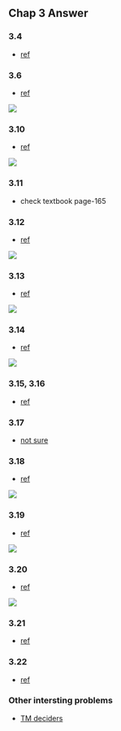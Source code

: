 ## Chap 3 Answer

### 3.4
- [ref](http://www.tcs.fudan.edu.cn/rudolf/Courses/Theory/Theory11/FAQ/faq06.html)

### 3.6
- [ref](https://web.njit.edu/~marvin/cs341/hw/hwsoln07.pdf)

![](../figs/3-6.PNG)

### 3.10
- [ref](https://web.njit.edu/~marvin/cs341/hw/hwsoln07.pdf)

![](../figs/3-10.PNG)

### 3.11
- check textbook page-165

### 3.12
- [ref](http://soltys.cs.csuci.edu/homepage/cs2mj3-f10/t5.pdf)

![](../figs/3-12.PNG)

### 3.13
- [ref](ftp://ftp.cis.upenn.edu/pub/cis511/public_html/Spring08/sol4.pdf)

![](../figs/3-13.PNG)

### 3.14
- [ref](http://cs.stackexchange.com/questions/21460/prove-queue-automaton-is-equivalent-to-turing-machine)

![](../figs/3-14.PNG)

### 3.15, 3.16
- [ref](http://homepage.cs.uiowa.edu/~sriram/131/spring07/homework1Solution.pdf)

### 3.17
- [not sure](https://groups.yahoo.com/neo/groups/comp-sci-theory/conversations/topics/271)

### 3.18
- [ref](http://courses.cs.washington.edu/courses/cse322/10sp/final-solutions.pdf)

![](../figs/3-18.PNG)

### 3.19
- [ref](http://courses.cs.washington.edu/courses/cse322/10sp/final-solutions.pdf)

![](../figs/3-19.PNG)

### 3.20
- [ref](http://suraj.lums.edu.pk/~cs311w05/quiz/Quiz11Sec2Sol.pdf)

![](../figs/3-20.PNG)

### 3.21
- [ref](http://math.stackexchange.com/questions/425378/showing-that-a-root-x-0-of-a-polynomial-is-bounded-by-x-0n1-cdot-c-rm)

### 3.22
- [ref](http://www.cs.ucf.edu/courses/cot4210/fall04/answers/hw5sol.pdf)

### Other intersting problems
- [TM deciders](http://bsd7.cs.sunysb.edu/~stark/CSE540/Handouts/midterm_b_notes.pdf)
